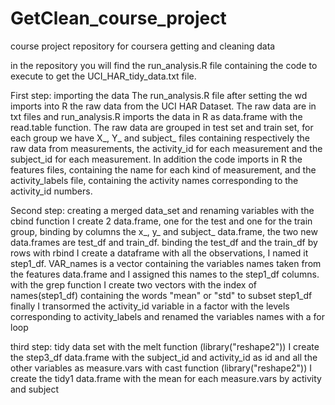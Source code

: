 GetClean_course_project
=======================
course project repository for coursera getting and cleaning data

in the repository you will find the run_analysis.R file containing the code to execute to get the UCI_HAR_tidy_data.txt file.

First step: importing the data
The run_analysis.R file after setting the wd imports into R the raw data from the UCI HAR Dataset.
The raw data are in txt files and run_analysis.R imports the data in R as data.frame with the read.table function.
The raw data are grouped in test set and train set, for each group we have X_, Y_ and subject_ files containing respectively the raw data from measurements, the activity_id for each measurement and the subject_id for each measurement.
In addition the code imports in R the features files, containing the name for each kind of measurement, and the activity_labels file, containing the activity names corresponding to the activity_id numbers.

Second step: creating a merged data_set and renaming variables
with the cbind function I create 2 data.frame, one for the test and one for the train group, binding by columns the x_, y_ and subject_ data.frame, the two new data.frames are test_df and train_df.
binding the test_df and the train_df by rows with rbind I create a dataframe with all the observations, I named it step1_df.
VAR_names is a vector containing the variables names taken from the features data.frame and I assigned this names to the step1_df columns.
with the grep function I create two vectors with the index of names(step1_df) containing the words "mean" or "std" to subset step1_df
finally I transormed the activity_id variable in a factor with the levels corresponding to activity_labels and renamed the variables names with a for loop

third step: tidy data set
with the melt function (library("reshape2")) I create the step3_df data.frame with the subject_id and activity_id as id and all the other variables as measure.vars
with cast function (library("reshape2")) I create the tidy1 data.frame with the mean for each measure.vars by activity and subject


